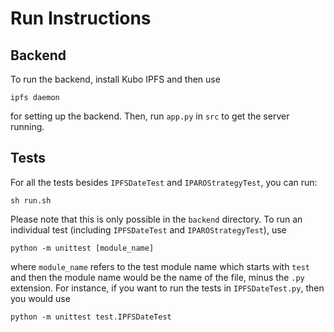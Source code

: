 # Run Instructions
## Backend
To run the backend, install Kubo IPFS and then use
```
ipfs daemon
```
for setting up the backend. Then, run `app.py` in `src` to get the server running.
## Tests
For all the tests besides `IPFSDateTest` and `IPAROStrategyTest`, you can
run:
```
sh run.sh
```
Please note that this is only possible in the `backend` directory. To run an
individual test (including `IPFSDateTest` and `IPAROStrategyTest`), use
```
python -m unittest [module_name]
```
where `module_name` refers to the test module name which starts with `test` and
then the module name would be the name of the file, minus the `.py` extension.
For instance, if you want to run the tests in `IPFSDateTest.py`, then you would
use 

```
python -m unittest test.IPFSDateTest
```